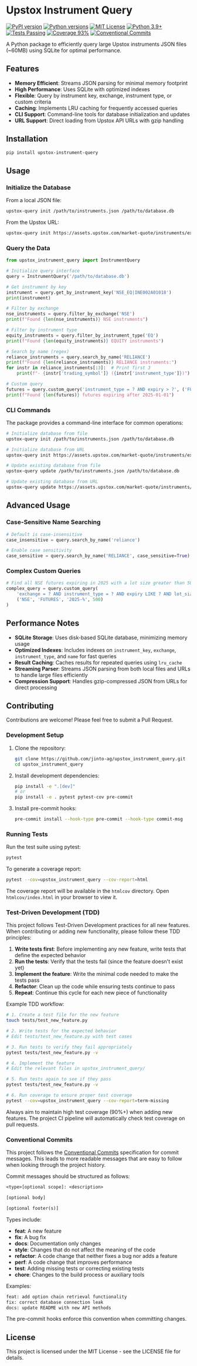 # Upstox Instrument Query

[![PyPI version](https://img.shields.io/pypi/v/upstox-instrument-query.svg)](https://pypi.org/project/upstox-instrument-query/)
[![Python versions](https://img.shields.io/pypi/pyversions/upstox-instrument-query.svg)](https://pypi.org/project/upstox-instrument-query/)
[![MIT License](https://img.shields.io/badge/license-MIT-blue.svg)](https://github.com/jinto-ag/upstox_instrument_query/blob/main/LICENSE)
[![Python 3.9+](https://img.shields.io/badge/python-3.9+-blue.svg)](https://www.python.org/downloads/)
[![Tests Passing](https://img.shields.io/badge/tests-passing-brightgreen.svg)](https://github.com/jinto-ag/upstox_instrument_query)
[![Coverage 93%](https://img.shields.io/badge/coverage-73%25-yellowgreen.svg)](https://github.com/jinto-ag/upstox_instrument_query/blob/main/htmlcov/index.html)
[![Conventional Commits](https://img.shields.io/badge/Conventional%20Commits-1.0.0-yellow.svg)](https://conventionalcommits.org)

A Python package to efficiently query large Upstox instruments JSON files (~60MB) using SQLite for optimal performance.

## Features

- **Memory Efficient**: Streams JSON parsing for minimal memory footprint
- **High Performance**: Uses SQLite with optimized indexes
- **Flexible**: Query by instrument key, exchange, instrument type, or custom criteria
- **Caching**: Implements LRU caching for frequently accessed queries
- **CLI Support**: Command-line tools for database initialization and updates
- **URL Support**: Direct loading from Upstox API URLs with gzip handling

## Installation

```bash
pip install upstox-instrument-query
```

## Usage

### Initialize the Database

From a local JSON file:

```bash
upstox-query init /path/to/instruments.json /path/to/database.db
```

From the Upstox URL:

```bash
upstox-query init https://assets.upstox.com/market-quote/instruments/exchange/complete.json.gz /path/to/database.db --url
```

### Query the Data

```python
from upstox_instrument_query import InstrumentQuery

# Initialize query interface
query = InstrumentQuery('/path/to/database.db')

# Get instrument by key
instrument = query.get_by_instrument_key('NSE_EQ|INE002A01018')
print(instrument)

# Filter by exchange
nse_instruments = query.filter_by_exchange('NSE')
print(f"Found {len(nse_instruments)} NSE instruments")

# Filter by instrument type
equity_instruments = query.filter_by_instrument_type('EQ')
print(f"Found {len(equity_instruments)} EQUITY instruments")

# Search by name (regex)
reliance_instruments = query.search_by_name('RELIANCE')
print(f"Found {len(reliance_instruments)} RELIANCE instruments:")
for instr in reliance_instruments[:3]:  # Print first 3
    print(f"- {instr['trading_symbol']} ({instr['instrument_type']})")

# Custom query
futures = query.custom_query('instrument_type = ? AND expiry > ?', ('FUTURES', '2025-01-01'))
print(f"Found {len(futures)} futures expiring after 2025-01-01")
```

### CLI Commands

The package provides a command-line interface for common operations:

```bash
# Initialize database from file
upstox-query init /path/to/instruments.json /path/to/database.db

# Initialize database from URL
upstox-query init https://assets.upstox.com/market-quote/instruments/exchange/complete.json.gz /path/to/database.db --url

# Update existing database from file
upstox-query update /path/to/instruments.json /path/to/database.db

# Update existing database from URL
upstox-query update https://assets.upstox.com/market-quote/instruments/exchange/complete.json.gz /path/to/database.db --url
```

## Advanced Usage

### Case-Sensitive Name Searching

```python
# Default is case-insensitive
case_insensitive = query.search_by_name('reliance')

# Enable case sensitivity
case_sensitive = query.search_by_name('RELIANCE', case_sensitive=True)
```

### Complex Custom Queries

```python
# Find all NSE futures expiring in 2025 with a lot size greater than 500
complex_query = query.custom_query(
    'exchange = ? AND instrument_type = ? AND expiry LIKE ? AND lot_size > ?',
    ('NSE', 'FUTURES', '2025-%', 500)
)
```

## Performance Notes

- **SQLite Storage**: Uses disk-based SQLite database, minimizing memory usage
- **Optimized Indexes**: Includes indexes on `instrument_key`, `exchange`, `instrument_type`, and `name` for fast queries
- **Result Caching**: Caches results for repeated queries using `lru_cache`
- **Streaming Parser**: Streams JSON parsing from both local files and URLs to handle large files efficiently
- **Compression Support**: Handles gzip-compressed JSON from URLs for direct processing

## Contributing

Contributions are welcome! Please feel free to submit a Pull Request.

### Development Setup

1. Clone the repository:

   ```bash
   git clone https://github.com/jinto-ag/upstox_instrument_query.git
   cd upstox_instrument_query
   ```

2. Install development dependencies:

   ```bash
   pip install -e ".[dev]"
   # or
   pip install -e . pytest pytest-cov pre-commit
   ```

3. Install pre-commit hooks:

   ```bash
   pre-commit install --hook-type pre-commit --hook-type commit-msg
   ```

### Running Tests

Run the test suite using pytest:

```bash
pytest
```

To generate a coverage report:

```bash
pytest --cov=upstox_instrument_query --cov-report=html
```

The coverage report will be available in the `htmlcov` directory. Open `htmlcov/index.html` in your browser to view it.

### Test-Driven Development (TDD)

This project follows Test-Driven Development practices for all new features. When contributing or adding new functionality, please follow these TDD principles:

1. **Write tests first**: Before implementing any new feature, write tests that define the expected behavior
2. **Run the tests**: Verify that the tests fail (since the feature doesn't exist yet)
3. **Implement the feature**: Write the minimal code needed to make the tests pass
4. **Refactor**: Clean up the code while ensuring tests continue to pass
5. **Repeat**: Continue this cycle for each new piece of functionality

Example TDD workflow:

```bash
# 1. Create a test file for the new feature
touch tests/test_new_feature.py

# 2. Write tests for the expected behavior
# Edit tests/test_new_feature.py with test cases

# 3. Run tests to verify they fail appropriately
pytest tests/test_new_feature.py -v

# 4. Implement the feature
# Edit the relevant files in upstox_instrument_query/

# 5. Run tests again to see if they pass
pytest tests/test_new_feature.py -v

# 6. Run coverage to ensure proper test coverage
pytest --cov=upstox_instrument_query --cov-report=term-missing
```

Always aim to maintain high test coverage (90%+) when adding new features. The project CI pipeline will automatically check test coverage on pull requests.

### Conventional Commits

This project follows the [Conventional Commits](https://www.conventionalcommits.org/) specification for commit messages. This leads to more readable messages that are easy to follow when looking through the project history.

Commit messages should be structured as follows:

```txt
<type>[optional scope]: <description>

[optional body]

[optional footer(s)]
```

Types include:

- **feat**: A new feature
- **fix**: A bug fix
- **docs**: Documentation only changes
- **style**: Changes that do not affect the meaning of the code
- **refactor**: A code change that neither fixes a bug nor adds a feature
- **perf**: A code change that improves performance
- **test**: Adding missing tests or correcting existing tests
- **chore**: Changes to the build process or auxiliary tools

Examples:

```txt
feat: add option chain retrieval functionality
fix: correct database connection leak
docs: update README with new API methods
```

The pre-commit hooks enforce this convention when committing changes.

## License

This project is licensed under the MIT License - see the LICENSE file for details.
